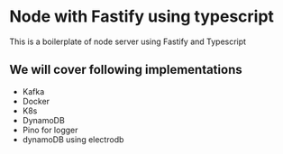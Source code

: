 # Node with Fastify using typescript

This is a boilerplate of node server using Fastify and Typescript

## We will cover following implementations

- Kafka
- Docker
- K8s
- DynamoDB
- Pino for logger
- dynamoDB using electrodb
